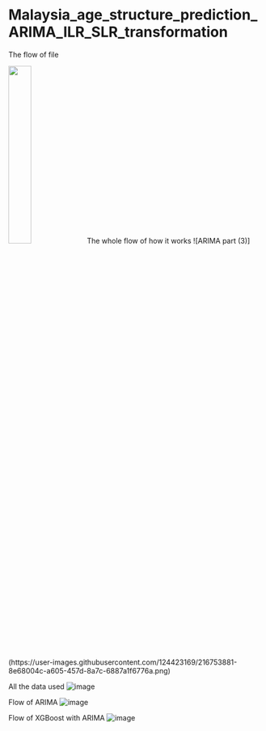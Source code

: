 # Malaysia_age_structure_prediction_ARIMA_ILR_SLR_transformation
The flow of file

<img src="https://user-images.githubusercontent.com/124423169/216753836-38657a64-57fa-4389-bc54-678b89745581.png" width="30%" height="30%">
The whole flow of how it works
![ARIMA part (3)](https://user-images.githubusercontent.com/124423169/216753881-8e68004c-a605-457d-8a7c-6887a1f6776a.png)

All the data used
![image](https://user-images.githubusercontent.com/124423169/216753939-d079633b-82ff-4e36-87b2-ed2fcc92715a.png)

Flow of ARIMA
![image](https://user-images.githubusercontent.com/124423169/216753959-03be7f7c-f74e-4b55-a3ed-2f13e85a1461.png)

Flow of XGBoost with ARIMA
![image](https://user-images.githubusercontent.com/124423169/216753968-5f30cb45-9d22-4204-a357-faeabae25c33.png)


